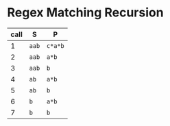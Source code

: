 # Regex Matching Recursion

| call | S | P |  
| --- | --- | --- | 
| 1 | `aab` | `c*a*b` | 
| 2 | `aab` | `a*b` |
| 3 | `aab` | `b` |
| 4 | `ab` | `a*b` |
| 5 | `ab` | `b` |
| 6 | `b` | `a*b` |
| 7 | `b` | `b` |